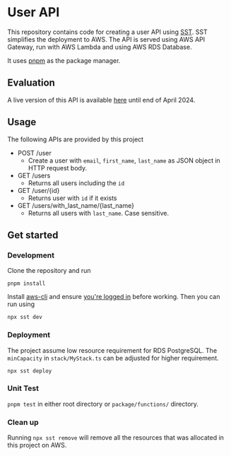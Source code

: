 # User API

This repository contains code for creating a user API using [SST](https://sst.dev/). SST simplifies the deployment to AWS. The API is served using AWS API Gateway, run with AWS Lambda and using AWS RDS Database.

It uses [pnpm](https://pnpm.io/) as the package manager.

## Evaluation

A live version of this API is available [here](https://6nadkytg2f.execute-api.us-east-1.amazonaws.com) until end of April 2024.

## Usage

The following APIs are provided by this project

- POST /user
  - Create a user with `email`, `first_name`, `last_name` as JSON object in HTTP request body.
- GET /users
  - Returns all users including the `id`
- GET /user/{id}
  - Returns user with `id` if it exists
- GET /users/with_last_name/{last_name}
  - Returns all users with `last_name`. Case sensitive.

## Get started

### Development

Clone the repository and run

`pnpm install`

Install [aws-cli](https://aws.amazon.com/cli/) and ensure [you're logged in](https://docs.sst.dev/advanced/iam-credentials#loading-from-a-file) before working. Then you can run using

`npx sst dev`

### Deployment

The project assume low resource requirement for RDS PostgreSQL. The `minCapacity` in `stack/MyStack.ts` can be adjusted for higher requirement.

`npx sst deploy`

### Unit Test

`pnpm test` in either root directory or `package/functions/` directory.

### Clean up

Running `npx sst remove` will remove all the resources that was allocated in this project on AWS.
